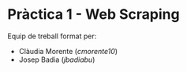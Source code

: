 # Pràctica 1 - Web Scraping
Equip de treball format per:

* Clàudia Morente (*cmorente10*)
* Josep Badia (*jbadiabu*)
